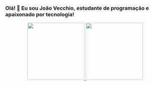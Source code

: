 ### Olá! 👋 Eu sou João Vecchio, estudante de programação e apaixonado por tecnologia!

<div align="center">
  <a href="https://github.com/rafaballerini">
  <img height="180em" src="https://github-readme-stats.vercel.app/api?username=JoaopvSalles&show_icons=true&theme=dracula&include_all_commits=true&count_private=true"/>
  <img height="180em" src="https://github-readme-stats.vercel.app/api/top-langs/?username=JoaopvSalles&layout=compact&langs_count=7&theme=dracula"/>
</div>
